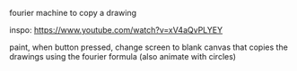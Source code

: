 
fourier machine to copy a drawing

inspo: https://www.youtube.com/watch?v=xV4aQvPLYEY

paint, when button pressed, change screen to blank canvas that copies the drawings using the fourier formula (also animate with circles)
